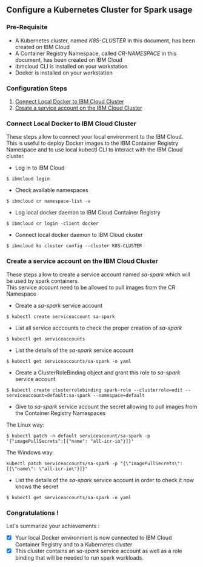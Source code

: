 ## Configure a Kubernetes Cluster for Spark usage

### Pre-Requisite
* A Kubernetes cluster, named _K8S-CLUSTER_ in this document, has been created on IBM Cloud
* A Container Registry Namespace, called _CR-NAMESPACE_ in this document, has been created on IBM Cloud
* ibmcloud CLI is installed on your workstation
* Docker is installed on your workstation

### Configuration Steps

1. [Connect Local Docker to IBM Cloud Cluster](#connect-local-docker-to-ibm-cloud-cluster)
2. [Create a service account on the IBM Cloud Cluster](#create-a-service-account-on-the-ibm-cloud-cluster)


### Connect Local Docker to IBM Cloud Cluster
These steps allow to connect your local environment to the IBM Cloud.  
This is useful to deploy Docker images to the IBM Container Registry Namespace and to use local kubectl CLI to interact with the IBM Cloud cluster.

* Log in to IBM Cloud
```
$ ibmcloud login
```
* Check available namespaces 
```
$ ibmcloud cr namespace-list -v
```
* Log local docker daemon to IBM Cloud Container Registry
```
$ ibmcloud cr login -client docker
```
* Connect local docker daemon to IBM Cloud cluster
```
$ ibmcloud ks cluster config --cluster K8S-CLUSTER
```

### Create a service account on the IBM Cloud Cluster
These steps allow to create a service account named _sa-spark_ which will be used by spark containers.  
This service account need to be allowed to pull images from the CR Namespace

* Create a _sa-spark_ service account 
```
$ kubectl create serviceaccount sa-spark
```
* List all service acccounts to check the proper creation of _sa-spark_
```
$ kubectl get serviceaccounts
```
* List the details of the _sa-spark_ service account 
```
$ kubectl get serviceaccounts/sa-spark -o yaml
```
* Create a ClusterRoleBinding object and grant this role to _sa-spark_ service account
```
$ kubectl create clusterrolebinding spark-role --clusterrole=edit --serviceaccount=default:sa-spark --namespace=default
```
* Give to _sa-spark_ service account the secret allowing to pull images from the Container Registry Namespaces   

The Linux way:
```
$ kubectl patch -n default serviceaccount/sa-spark -p '{"imagePullSecrets":[{"name": "all-icr-io"}]}'
```
The Windows way:

```
kubectl patch serviceaccounts/sa-spark -p "{\"imagePullSecrets\": [{\"name\": \"all-icr-io\"}]}"
```
* List the details of the _sa-spark_ service account in order to check it now knows the secret
```
$ kubectl get serviceaccounts/sa-spark -o yaml
``` 

### Congratulations !
Let's summarize your achievements :

- [x] Your local Docker environment is now connected to IBM Cloud Container Registry and to a Kubernetes cluster  
- [x] This cluster contains an  _sa-spark_ service account as well as a role binding that will be needed to run spark workloads.